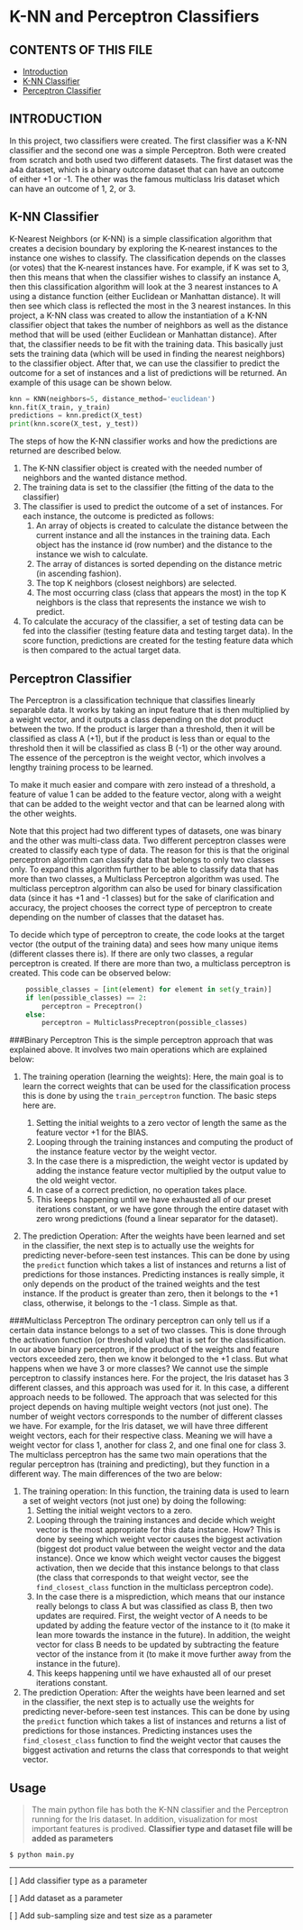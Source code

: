# K-NN and Perceptron Classifiers

CONTENTS OF THIS FILE
---------------------

 * [Introduction](#intro)
 * [K-NN Classifier](#knn)
 * [Perceptron Classifier](#perceptron)

INTRODUCTION<a name="intro"></a> 
------------
In this project, two classifiers were created. The first classifier was a K-NN classifier and the second one was a simple Perceptron.
Both were created from scratch and both used two different datasets.
The first dataset was the a4a dataset, which is a binary outcome dataset that can have an outcome of either +1 or -1.
The other was the famous multiclass Iris dataset which can have an outcome of 1, 2, or 3.


K-NN Classifier<a name="knn"></a>    
------------
K-Nearest Neighbors (or K-NN) is a simple classification algorithm that creates a decision boundary by exploring the K-nearest instances to the instance one wishes to classify. The classification depends on the classes (or votes) that the K-nearest instances have. For example, if K was set to 3, then this means that when the classifier wishes to classify an instance A, then this classification algorithm will look at the 3 nearest instances to A using a distance function (either Euclidean or Manhattan distance). It will then see which class is reflected the most in the 3 nearest instances.
In this project, a K-NN class was created to allow the instantiation of a K-NN classifier object that takes the number of neighbors as well as the distance method that will be used (either Euclidean or Manhattan distance). After that, the classifier needs to be fit with the training data. This basically just sets the training data (which will be used in finding the nearest neighbors) to the classifier object. After that, we can use the classifier to predict the outcome for a set of instances and a list of predictions will be returned. An example of this usage can be shown below.

```python
knn = KNN(neighbors=5, distance_method='euclidean')
knn.fit(X_train, y_train)
predictions = knn.predict(X_test)
print(knn.score(X_test, y_test))
```

The steps of how the K-NN classifier works and how the predictions are returned are described below.

1. The K-NN classifier object is created with the needed number of neighbors and the wanted distance method.
2. The training data is set to the classifier (the fitting of the data to the classifier)
3. The classifier is used to predict the outcome of a set of instances. For each instance, the outcome is predicted as follows:
    1. An array of objects is created to calculate the distance between the current instance and all the instances in the training data. Each object has the instance id (row number) and the distance to the instance we wish to calculate.
    2. The array of distances is sorted depending on the distance metric (in ascending fashion).
    3. The top K neighbors (closest neighbors) are selected.
    4. The most occurring class (class that appears the most) in the top K neighbors is the class that represents the instance we wish to predict.
4. To calculate the accuracy of the classifier, a set of testing data can be fed into the classifier (testing feature data and testing target data). In the score function, predictions are created for the testing feature data which is then compared to the actual target data.


Perceptron Classifier<a name="perceptron"></a>  
------------
The Perceptron is a classification technique that classifies 
linearly separable data. It works by taking an input feature 
that is then multiplied by a weight vector, and it outputs a 
class depending on the dot product between the two. If the product 
is larger than a threshold, then it will be classified as class A (+1), 
but if the product is less than or equal to the threshold then it 
will be classified as class B (-1) or the other way around. 
The essence of the perceptron is the weight vector, 
which involves a lengthy training process to be learned. 

To make it much easier and compare with zero instead of a threshold, 
a feature of value 1 can be added to the feature vector, 
along with a weight that can be added to the weight vector and 
that can be learned along with the other weights.

Note that this project had two different types of datasets, one was binary and the 
other was multi-class data. Two different perceptron classes were created to 
classify each type of data. The reason for this is 
that the original perceptron algorithm can classify data that 
belongs to only two classes only. To expand this algorithm further 
to be able to classify data that has more than two classes, 
a Multiclass Perceptron algorithm was used. 
The multiclass perceptron algorithm can also 
be used for binary classification data (since it has +1 and -1 classes)
but for the sake of clarification and accuracy, the project 
chooses the correct type of perceptron to create 
depending on the number of classes that the dataset has.

To decide which type of perceptron to create, the code looks 
at the target vector (the output of the training data) 
and sees how many unique items (different classes there is). 
If there are only two classes, a regular perceptron is created. 
If there are more than two, a multiclass perceptron is created. 
This code can be observed below:

```python
    possible_classes = [int(element) for element in set(y_train)]
    if len(possible_classes) == 2:
        perceptron = Preceptron()
    else:
        perceptron = MulticlassPreceptron(possible_classes)
```

###Binary Perceptron
This is the simple perceptron approach that was explained above. It involves two main operations which are explained below:
1. The training operation (learning the weights): Here, the main goal is to learn the correct weights that can be used for the classification process this is done by using the `train_perceptron` function. The basic steps here are.

    1. Setting the initial weights to a zero vector of length the same as the feature vector +1 for the BIAS.
    2. Looping through the training instances and computing the product of the instance feature vector by the weight vector.
    3. In the case there is a misprediction, the weight vector is updated by adding the instance feature vector multiplied by the output value to the old weight vector.
    4. In case of a correct prediction, no operation takes place.
    5. This keeps happening until we have exhausted all of our preset iterations constant, or we have gone through the entire dataset with zero wrong predictions (found a linear separator for the dataset).
2. The prediction Operation: After the weights have been learned and set in the classifier, the next step is to actually use the weights for predicting never-before-seen test instances. This can be done by using the `predict` function which takes a list of instances and returns a list of predictions for those instances. Predicting instances is really simple, it only depends on the product of the trained weights and the test instance. If the product is greater than zero, then it belongs to the +1 class, otherwise, it belongs to the -1 class. Simple as that.


###Multiclass Perceptron
The ordinary perceptron can only tell us if a certain data instance belongs to a set of two classes. This is done through the activation function (or threshold value) that is set for the classification. In our above binary perceptron, if the product of the weights and feature vectors exceeded zero, then we know it belonged to the +1 class. But what happens when we have 3 or more classes? We cannot use the simple perceptron to classify instances here. For the project, the Iris dataset has 3 different classes, and this approach was used for it.
In this case, a different approach needs to be followed. The approach that was selected for this project depends on having multiple weight vectors (not just one). The number of weight vectors corresponds to the number of different classes we have. For example, for the Iris dataset, we will have three different weight vectors, each for their respective class. Meaning we will have a weight vector for class 1, another for class 2, and one final one for class 3. The multiclass perceptron has the same two main operations that the regular perceptron has (training and predicting), but they function in a different way. The main differences of the two are below:
1. The training operation: In this function, the training data is used to learn a set of weight vectors (not just one) by doing the following:
    1. Setting the initial weight vectors to a zero.
    2. Looping through the training instances and decide which weight vector is the most appropriate for this data instance. How? This is done by seeing which weight vector causes the biggest activation (biggest dot product value between the weight vector and the data instance). Once we know which weight vector causes the biggest activation, then we decide that this instance belongs to that class (the class that corresponds to that weight vector, see the ` find_closest_class` function in the multiclass perceptron code).
    3. In the case there is a misprediction, which means that our instance really belongs to class A but was classified as class B, then two updates are required. First, the weight vector of A needs to be updated by adding the feature vector of the instance to it (to make it lean more towards the instance in the future). In addition, the weight vector for class B needs to be updated by subtracting the feature vector of the instance from it (to make it move further away from the instance in the future).
    4. This keeps happening until we have exhausted all of our preset iterations constant.
2. The prediction Operation: After the weights have been learned and set in the classifier, the next step is to actually use the weights for predicting never-before-seen test instances. This can be done by using the `predict` function which takes a list of instances and returns a list of predictions for those instances. Predicting instances uses the ` find_closest_class` function to find the weight vector that causes the biggest activation and returns the class that corresponds to that weight vector.

Usage
------------
>The main python file has both the K-NN classifier and the Perceptron running
> for the Iris dataset. In addition, visualization for most important features
> is prodived. __Classifier type and dataset file will be added as parameters__
```sh
$ python main.py
```
---
[ ] Add classifier type as a parameter

[ ] Add dataset as a parameter

[ ] Add sub-sampling size and test size as a parameter


